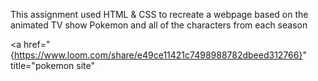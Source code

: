 
This assignment used HTML & CSS to recreate a webpage based on the animated TV show Pokemon and all of the characters from each season



<a href="{https://www.loom.com/share/e49ce11421c7498988782dbeed312766}" title="pokemon site"</a>
